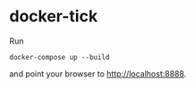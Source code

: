 # docker-tick

Run

    docker-compose up --build

and point your browser to <http://localhost:8888>.
